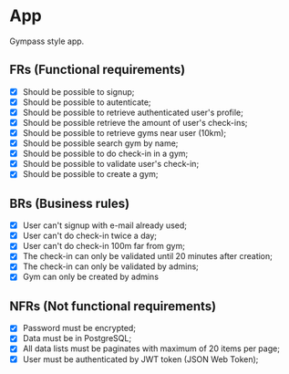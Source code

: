 # App

Gympass style app.

## FRs (Functional requirements)

- [x] Should be possible to signup;
- [x] Should be possible to autenticate;
- [x] Should be possible to retrieve authenticated user's profile;
- [x] Should be possible retrieve the amount of user's check-ins;
- [x] Should be possible to retrieve gyms near user (10km);
- [x] Should be possible search gym by name;
- [x] Should be possible to do check-in in a gym;
- [x] Should be possible to validate user's check-in;
- [x] Should be possible to create a gym;

## BRs (Business rules)

- [x] User can't signup with e-mail already used;
- [x] User can't do check-in twice a day;
- [x] User can't do check-in 100m far from gym;
- [x] The check-in can only be validated until 20 minutes after creation;
- [x] The check-in can only be validated by admins;
- [x] Gym can only be created by admins

## NFRs (Not functional requirements)

- [x] Password must be encrypted;
- [x] Data must be in PostgreSQL;
- [x] All data lists must be paginates with maximum of 20 items per page;
- [x] User must be authenticated by JWT token (JSON Web Token);

